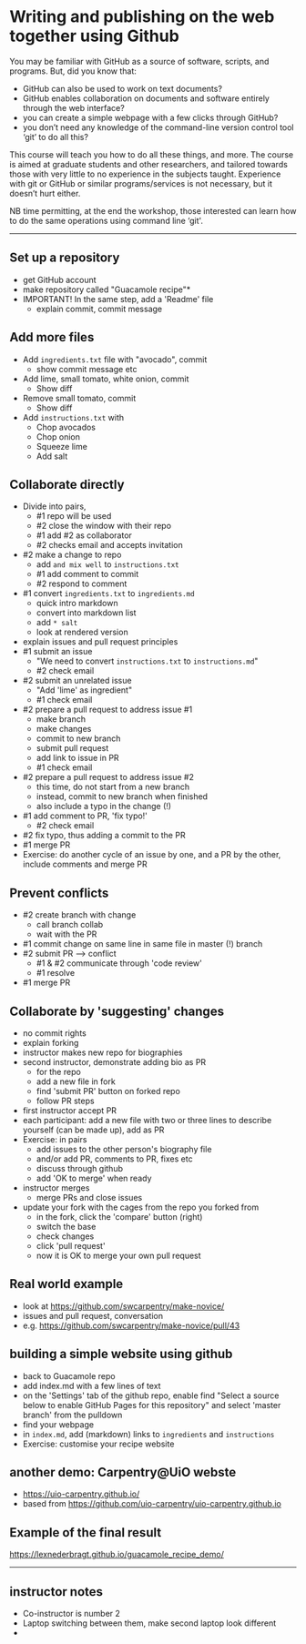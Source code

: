 Writing and publishing on the web together using Github
========================

You may be familiar with GitHub as a source of software, scripts, and programs. But, did you know that:

* GitHub can also be used to work on text documents?
* GitHub enables collaboration on documents and software entirely through the web interface?
* you can create a simple webpage with a few clicks through GitHub?
* you don’t need any knowledge of the command-line version control tool ‘git’ to do all this?

This course will teach you how to do all these things, and more. The course is aimed at graduate students and other researchers, and tailored towards those with very little to no experience in the subjects taught. Experience with git or GitHub or similar programs/services is not necessary, but it doesn’t hurt either.

NB time permitting, at the end the workshop, those interested can learn how to do the same operations using command line ‘git'.

-------------

## Set up a repository

* get GitHub account
* make repository called "Guacamole recipe"* 
* IMPORTANT! In the same step, add a 'Readme' file
	* explain commit, commit message

## Add more files

* Add `ingredients.txt` file with "avocado", commit
	* show commit message etc
* Add lime, small tomato, white onion, commit
	* Show diff
* Remove small tomato, commit
	* Show diff
* Add `instructions.txt` with
	* Chop avocados
	* Chop onion
	* Squeeze lime
	* Add salt

## Collaborate directly

* Divide into pairs, 
	* \#1 repo will be used
	* \#2 close the window with their repo
	* \#1 add #2 as collaborator
	* \#2 checks email and accepts invitation
* \#2 make a change to repo
	* add `and mix well` to `instructions.txt`
	* \#1 add comment to commit
	* \#2 respond to comment
* \#1 convert `ingredients.txt` to `ingredients.md`
	* quick intro markdown
	* convert into markdown list
	* add `* salt`
	* look at rendered version
* explain issues and pull request principles
* \#1 submit an issue
	* "We need to convert `instructions.txt` to `instructions.md`"
	* \#2 check email
* \#2 submit an unrelated issue
	* "Add 'lime' as ingredient"
	* \#1 check email
* \#2 prepare a pull request to address issue #1
	* make branch
	* make changes
	* commit to new branch
	* submit pull request
	* add link to issue in PR
	* \#1 check email
* \#2 prepare a pull request to address issue #2
	* this time, do not start from a new branch
	* instead, commit to new branch when finished
	* also include a typo in the change (!)
* \#1 add comment to PR, 'fix typo!'
	* \#2 check email
* \#2 fix typo, thus adding a commit to the PR
* \#1 merge PR
* Exercise: do another cycle of an issue by one, and a PR by the other, include comments and merge PR

## Prevent conflicts

* \#2 create branch with change
	* call branch collab
	* wait with the PR
* \#1 commit change on same line in same file in master (!) branch
* \#2 submit PR --> conflict
	* \#1 & \#2 communicate through 'code review'
	* \#1 resolve
* \#1 merge PR

## Collaborate by 'suggesting' changes

* no commit rights
* explain forking
* instructor makes new repo for biographies
* second instructor, demonstrate adding bio as PR
	* for the repo
	* add a new file in fork
	* find 'submit PR' button on forked repo
	* follow PR steps
* first instructor accept PR
* each participant: add a new file with two or three lines to describe yourself (can be made up), add as PR
* Exercise: in pairs
	* add issues to the other person's biography file
	* and/or add PR, comments to PR, fixes etc
	* discuss through github
	* add 'OK to merge' when ready
* instructor merges
	* merge PRs and close issues
* update your fork with the cages from the repo you forked from
	* in the fork, click the 'compare' button (right)
	* switch the base
	* check changes
	* click 'pull request'
	* now it is OK to merge your own pull request

## Real world example

* look at <https://github.com/swcarpentry/make-novice/>
* issues and pull request, conversation
* e.g. <https://github.com/swcarpentry/make-novice/pull/43>

## building a simple website using github

* back to Guacamole repo
* add index.md with a few lines of text
* on the 'Settings' tab of the github repo, enable find "Select a source below to enable GitHub Pages for this repository" and select 'master branch' from the pulldown
* find your webpage
* in `index.md`, add (markdown) links to `ingredients` and `instructions`
* Exercise: customise your recipe website

## another demo: Carpentry@UiO webste
* https://uio-carpentry.github.io/
* based from https://github.com/uio-carpentry/uio-carpentry.github.io

## Example of the final result

<https://lexnederbragt.github.io/guacamole_recipe_demo/>


------

## instructor notes

* Co-instructor is number 2
* Laptop switching between them, make second laptop look different
* 